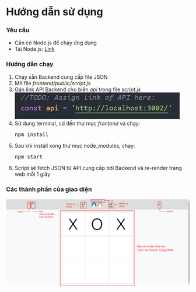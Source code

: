 # Hướng dẫn sử dụng
<h3>Yêu cầu</h3>
<ul>
<li>Cần có Node.js để chạy ứng dụng</li>
<li>Tải Node.js: <a href="https://nodejs.org/en/download">Link</a></li>
</ul>

<h3>Hướng dẫn chạy</h3>
<ol>
<li>Chạy sẵn Backend cung cấp file JSON</li>
<li>Mở file <i>frontend/public/script.js</i></li>
<li>Gán link API Backend cho biến <i>api</i> trong file <i>script.js</i></li>
<img src="public/resources/jsonguide.png"></img>
<li>Sử dụng terminal, cd đến thư mục <i>frontend</i> và chạy: <pre>npm install</pre>
<li>Sau khi install xong thư mục node_modules, chạy: <pre>npm start</pre>
<li>Script sẽ fetch JSON từ API cung cấp bởi Backend và re-render trang web mỗi 1 giây</li>
</ol>

<h3>Các thành phần của giao diện</h3>
<img src="public/resources/guide.png"></img>
